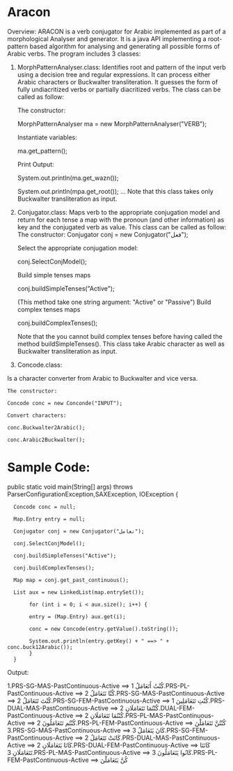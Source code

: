 # Aracon
Overview:
ARACON is a verb conjugator for Arabic implemented as part of a morphological Analyser and generator. It is a java API implementing a root-pattern based algorithm for analysing and generating all possible forms of Arabic verbs.
The program includes 3 classes:

1. MorphPatternAnalyser.class:
Identifies root and pattern of the input verb using a decision tree and regular expressions. It can process either Arabic characters or Buckwalter transliteration. It guesses the form of fully undiacritized verbs or partially diacritized verbs. The class can be called as follow:

    The constructor:

    MorphPatternAnalyser ma = new MorphPatternAnalyser("VERB");
    
    Instantiate variables:
    
    ma.get_pattern();
    
    Print Output:
    
    System.out.println(ma.get_wazn());
    
    System.out.println(mpa.get_root());
    ...
    Note that this class takes only Buckwalter transliteration as input.

2. Conjugator.class:
Maps verb to the appropriate conjugation model and return for each tense a map with the pronoun (and other information) as key and the conjugated verb as value. This class can be called as follow:
    The constructor:
    Conjugator conj = new Conjugator("فعل");

    Select the appropriate conjugation model:

    conj.SelectConjModel();

    Build simple tenses maps

    conj.buildSimpleTenses("Active");

    (This method take one string argument: "Active" or "Passive")
    Build complex tenses maps

    conj.buildComplexTenses();

    Note that the you cannot build complex tenses before having called the method buildSimpleTenses().
    This class take Arabic character as well as Buckwalter transliteration as input.
    
3. Concode.class:

Is a character converter from Arabic to Buckwalter and vice versa.

    The constructor:

    Concode conc = new Conconde("INPUT");

    Convert characters:

    conc.Buckwalter2Arabic();

    conc.Arabic2Buckwalter();

Sample Code:
===========
public static void main(String[] args) throws ParserConfigurationException,SAXException, IOException {

      Concode conc = null;  
      
      Map.Entry entry = null;
      
      Conjugator conj = new Conjugator("تعامل");
      
      conj.SelectConjModel();
      
      conj.buildSimpleTenses("Active"); 
      
      conj.buildComplexTenses();
      
      Map map = conj.get_past_continuous();
      
      List aux = new LinkedList(map.entrySet());
      
           for (int i = 0; i < aux.size(); i++) {
           
           entry = (Map.Entry) aux.get(i);
           
           conc = new Concode(entry.getValue().toString());
           
           System.out.println(entry.getKey() + " ==> " + conc.buck12Arabic());
           }
      }
      
Output:

1.PRS-SG-MAS-PastContinuous-Active ==> 
كُنْتُ أَتَعَامَلُ
1.PRS-PL-PastContinuous-Active ==> 
كُنَّا نَتَعَامَلُ
2.PRS-SG-MAS-PastContinuous-Active ==> 
كُنْتَ تَتَعَامَلُ
2.PRS-SG-FEM-PastContinuous-Active ==> 
كُنْتِ تَتَعَامَلِينَ
1.PRS-DUAL-MAS-PastContinuous-Active ==> 
كُنْتُمَا تَتَعَامَلَانِ
2.DUAL-FEM-PastContinuous-Active ==> 
كُنْتُمَا تَتَعَامَلَانِ
2.PRS-PL-MAS-PastContinuous-Active ==> 
كُنْتُم تَتَعَامَلُونَ
2.PRS-PL-FEM-PastContinuous-Active ==> 
كُنْتُنَّ تَتَعَامَلْنَ
3.PRS-SG-MAS-PastContinuous-Active ==> 
كَانَ يَتَعَامَلُ
3.PRS-SG-FEM-PastContinuous-Active ==> 
كَانَتْ تَتَعَامَلُ
2.PRS-DUAL-MAS-PastContinuous-Active ==> 
كَانَا يَتَعَامَلَانِ
2.PRS-DUAL-FEM-PastContinuous-Active ==> 
كَانَتَا تَتَعَامَلَانِ
3.PRS-PL-MAS-PastContinuous-Active ==> 
كَانُوا يَتَعَامَلُونَ
3.PRS-PL-FEM-PastContinuous-Active ==> 
كُنَّ يَتَعَامَلْنَ
